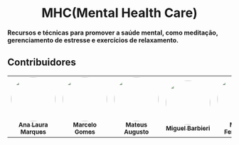<h1 align="center"> MHC(Mental Health Care) </h1>

**Recursos e técnicas para promover a saúde mental, como meditação, gerenciamento de estresse e exercícios de relaxamento.**

## Contribuidores

<table>
  <tr>
    <td align="center"><a href="https://github.com/nalaura97"><img style="border-radius: 50%;" src="https://avatars.githubusercontent.com/u/112215133?v=4" width="100px;" alt=""/><br /><sub><b>Ana Laura Marques</b></sub></a><br /></td>
    <td align="center"><a href="https://github.com/marcelosalvador"><img style="border-radius: 50%;" src="https://avatars.githubusercontent.com/u/86106968?v=4" width="100px;" alt=""/><br /><sub><b>Marcelo Gomes</b></sub></a><br /></td>
    <td align="center"><a href="https://github.com/MateUZZOO7"><img style="border-radius: 50%;" src="https://avatars.githubusercontent.com/u/103078875?v=4" width="100px;" alt=""/><br /><sub><b>Mateus Augusto</b></sub></a><br /></td>
    <td align="center"><a href="https://github.com/M1quantum"><img style="border-radius: 50%;" src="https://avatars.githubusercontent.com/u/125097389?v=4" width="100px;" alt=""/><br /><sub><b>Miguel Barbieri</b></sub></a><br /></td>
    <td align="center"><a href="https://github.com/miguelfernandeses"><img style="border-radius: 50%;" src="https://avatars.githubusercontent.com/u/128096236?v=4" width="100px;" alt=""/><br /><sub><b>Miguel Fernandes</b></sub></a><br /></td>
    <td align="center"><a href="https://github.com/pie172"><img style="border-radius: 50%;" src="https://avatars.githubusercontent.com/u/103082349?v=4" width="100px;" alt=""/><br /><sub><b>Pietra Alves</b></sub></a><br /></td>
  </tr>
</table>

